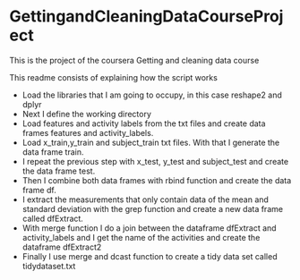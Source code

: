 # GettingandCleaningDataCourseProject

This is the project of the coursera Getting and cleaning data course

This readme consists of explaining how the script works

- Load the libraries that I am going to occupy, in this case reshape2 and dplyr
- Next I define the working directory
- Load features and activity labels from the txt files and create data frames features and activity_labels.
- Load x_train,y_train and subject_train txt files. With that I generate the data frame train.
- I repeat the previous step with x_test, y_test and subject_test and create the data frame test.
- Then I combine both data frames with rbind function and create the data frame df.
- I extract the measurements that only contain data of the mean and standard deviation with the grep function and 
  create a new data frame called dfExtract.
- With merge function I do a join between the dataframe dfExtract and activity_labels and I get the name of the activities and
  create the dataframe dfExtract2
- Finally I use merge and dcast function to create a tidy data set called tidydataset.txt

